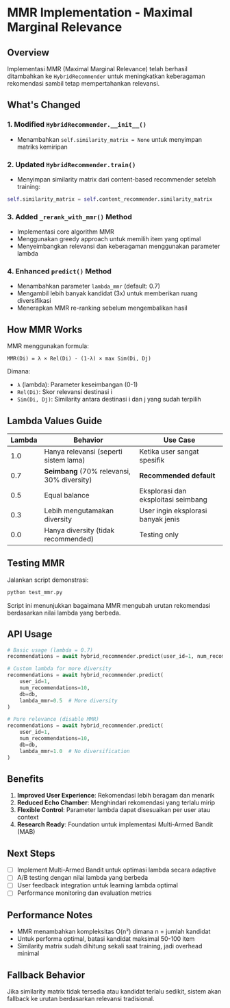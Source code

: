 # MMR Implementation - Maximal Marginal Relevance

## Overview
Implementasi MMR (Maximal Marginal Relevance) telah berhasil ditambahkan ke `HybridRecommender` untuk meningkatkan keberagaman rekomendasi sambil tetap mempertahankan relevansi.

## What's Changed

### 1. Modified `HybridRecommender.__init__()`
- Menambahkan `self.similarity_matrix = None` untuk menyimpan matriks kemiripan

### 2. Updated `HybridRecommender.train()`
- Menyimpan similarity matrix dari content-based recommender setelah training:
```python
self.similarity_matrix = self.content_recommender.similarity_matrix
```

### 3. Added `_rerank_with_mmr()` Method
- Implementasi core algorithm MMR
- Menggunakan greedy approach untuk memilih item yang optimal
- Menyeimbangkan relevansi dan keberagaman menggunakan parameter lambda

### 4. Enhanced `predict()` Method
- Menambahkan parameter `lambda_mmr` (default: 0.7)
- Mengambil lebih banyak kandidat (3x) untuk memberikan ruang diversifikasi
- Menerapkan MMR re-ranking sebelum mengembalikan hasil

## How MMR Works

MMR menggunakan formula:
```
MMR(Di) = λ × Rel(Di) - (1-λ) × max Sim(Di, Dj)
```

Dimana:
- `λ` (lambda): Parameter keseimbangan (0-1)
- `Rel(Di)`: Skor relevansi destinasi i
- `Sim(Di, Dj)`: Similarity antara destinasi i dan j yang sudah terpilih

## Lambda Values Guide

| Lambda | Behavior | Use Case |
|--------|----------|----------|
| 1.0 | Hanya relevansi (seperti sistem lama) | Ketika user sangat spesifik |
| 0.7 | **Seimbang** (70% relevansi, 30% diversity) | **Recommended default** |
| 0.5 | Equal balance | Eksplorasi dan eksploitasi seimbang |
| 0.3 | Lebih mengutamakan diversity | User ingin eksplorasi banyak jenis |
| 0.0 | Hanya diversity (tidak recommended) | Testing only |

## Testing MMR

Jalankan script demonstrasi:
```bash
python test_mmr.py
```

Script ini menunjukkan bagaimana MMR mengubah urutan rekomendasi berdasarkan nilai lambda yang berbeda.

## API Usage

```python
# Basic usage (lambda = 0.7)
recommendations = await hybrid_recommender.predict(user_id=1, num_recommendations=10, db=db)

# Custom lambda for more diversity
recommendations = await hybrid_recommender.predict(
    user_id=1, 
    num_recommendations=10, 
    db=db,
    lambda_mmr=0.5  # More diversity
)

# Pure relevance (disable MMR)
recommendations = await hybrid_recommender.predict(
    user_id=1, 
    num_recommendations=10, 
    db=db,
    lambda_mmr=1.0  # No diversification
)
```

## Benefits

1. **Improved User Experience**: Rekomendasi lebih beragam dan menarik
2. **Reduced Echo Chamber**: Menghindari rekomendasi yang terlalu mirip
3. **Flexible Control**: Parameter lambda dapat disesuaikan per user atau context
4. **Research Ready**: Foundation untuk implementasi Multi-Armed Bandit (MAB)

## Next Steps

- [ ] Implement Multi-Armed Bandit untuk optimasi lambda secara adaptive
- [ ] A/B testing dengan nilai lambda yang berbeda
- [ ] User feedback integration untuk learning lambda optimal
- [ ] Performance monitoring dan evaluation metrics

## Performance Notes

- MMR menambahkan kompleksitas O(n²) dimana n = jumlah kandidat
- Untuk performa optimal, batasi kandidat maksimal 50-100 item
- Similarity matrix sudah dihitung sekali saat training, jadi overhead minimal

## Fallback Behavior

Jika similarity matrix tidak tersedia atau kandidat terlalu sedikit, sistem akan fallback ke urutan berdasarkan relevansi tradisional.
